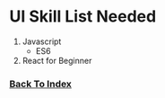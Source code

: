 # UI Skill List Needed

1. Javascript
    * ES6  
2. React for Beginner

### [Back To Index](./README.md)